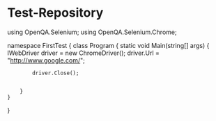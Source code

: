 # Test-Repository
using OpenQA.Selenium;
using OpenQA.Selenium.Chrome;

namespace FirstTest
{
    class Program
    {
        static void Main(string[] args)
        {
            IWebDriver driver = new ChromeDriver();
            driver.Url = "http://www.google.com/";

            driver.Close();


        }
    }
}

